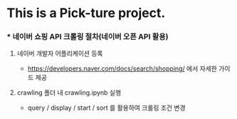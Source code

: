 This is a Pick-ture project.
=============

### * 네이버 쇼핑 API 크롤링 절차(네이버 오픈 API 활용)
1. 네이버 개발자 어플리케이션 등록
    * https://developers.naver.com/docs/search/shopping/ 에서 자세한 가이드 제공

2. crawling 폴더 내 crawling.ipynb 실행
    * query / display / start / sort 를 활용하여 크롤링 조건 변경
